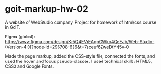 # goit-markup-hw-02

A website of WebStudio company. Project for homework of html/css course in GoIT.

Figma (global): https://www.figma.com/design/Kr5Q4EVrEAqpOWko4QeEJb/Web-Studio-(Version-4.0)?node-id=296708-626&t=7aceuf6ZweDtYN5y-0

Made the page markup, added the CSS-style file, connected the fonts, and used the hover and focus pseudo-classes. I used technical skills: HTML5, CSS3 and Google Fonts.
